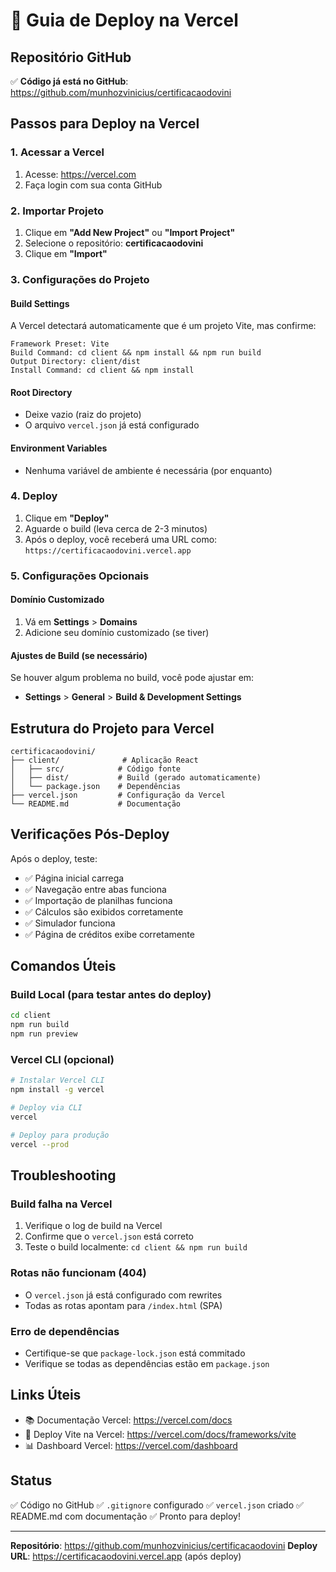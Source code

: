 # 🚀 Guia de Deploy na Vercel

## Repositório GitHub
✅ **Código já está no GitHub**: https://github.com/munhozvinicius/certificacaodovini

## Passos para Deploy na Vercel

### 1. Acessar a Vercel
1. Acesse: https://vercel.com
2. Faça login com sua conta GitHub

### 2. Importar Projeto
1. Clique em **"Add New Project"** ou **"Import Project"**
2. Selecione o repositório: **certificacaodovini**
3. Clique em **"Import"**

### 3. Configurações do Projeto

#### Build Settings
A Vercel detectará automaticamente que é um projeto Vite, mas confirme:

```
Framework Preset: Vite
Build Command: cd client && npm install && npm run build
Output Directory: client/dist
Install Command: cd client && npm install
```

#### Root Directory
- Deixe vazio (raiz do projeto)
- O arquivo `vercel.json` já está configurado

#### Environment Variables
- Nenhuma variável de ambiente é necessária (por enquanto)

### 4. Deploy
1. Clique em **"Deploy"**
2. Aguarde o build (leva cerca de 2-3 minutos)
3. Após o deploy, você receberá uma URL como: `https://certificacaodovini.vercel.app`

### 5. Configurações Opcionais

#### Domínio Customizado
1. Vá em **Settings** > **Domains**
2. Adicione seu domínio customizado (se tiver)

#### Ajustes de Build (se necessário)
Se houver algum problema no build, você pode ajustar em:
- **Settings** > **General** > **Build & Development Settings**

## Estrutura do Projeto para Vercel

```
certificacaodovini/
├── client/              # Aplicação React
│   ├── src/            # Código fonte
│   ├── dist/           # Build (gerado automaticamente)
│   └── package.json    # Dependências
├── vercel.json         # Configuração da Vercel
└── README.md           # Documentação
```

## Verificações Pós-Deploy

Após o deploy, teste:
- ✅ Página inicial carrega
- ✅ Navegação entre abas funciona
- ✅ Importação de planilhas funciona
- ✅ Cálculos são exibidos corretamente
- ✅ Simulador funciona
- ✅ Página de créditos exibe corretamente

## Comandos Úteis

### Build Local (para testar antes do deploy)
```bash
cd client
npm run build
npm run preview
```

### Vercel CLI (opcional)
```bash
# Instalar Vercel CLI
npm install -g vercel

# Deploy via CLI
vercel

# Deploy para produção
vercel --prod
```

## Troubleshooting

### Build falha na Vercel
1. Verifique o log de build na Vercel
2. Confirme que o `vercel.json` está correto
3. Teste o build localmente: `cd client && npm run build`

### Rotas não funcionam (404)
- O `vercel.json` já está configurado com rewrites
- Todas as rotas apontam para `/index.html` (SPA)

### Erro de dependências
- Certifique-se que `package-lock.json` está commitado
- Verifique se todas as dependências estão em `package.json`

## Links Úteis

- 📚 Documentação Vercel: https://vercel.com/docs
- 🚀 Deploy Vite na Vercel: https://vercel.com/docs/frameworks/vite
- 📊 Dashboard Vercel: https://vercel.com/dashboard

## Status

✅ Código no GitHub
✅ `.gitignore` configurado
✅ `vercel.json` criado
✅ README.md com documentação
✅ Pronto para deploy!

---

**Repositório**: https://github.com/munhozvinicius/certificacaodovini
**Deploy URL**: https://certificacaodovini.vercel.app (após deploy)
